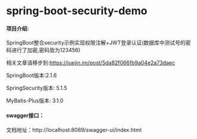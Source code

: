 # spring-boot-security-demo

#### 项目介绍:
SpringBoot整合security示例实现权限注解+JWT登录认证(数据库中测试号的密码进行了加密,密码皆为123456)

相关文章请移步到:https://juejin.im/post/5da82f066fb9a04e2a73daec

SpringBoot版本:2.1.6

SpringSecurity版本: 5.1.5

MyBatis-Plus版本: 3.1.0

#### swagger接口：
文档地址：http://localhost:8089/swagger-ui/index.html
